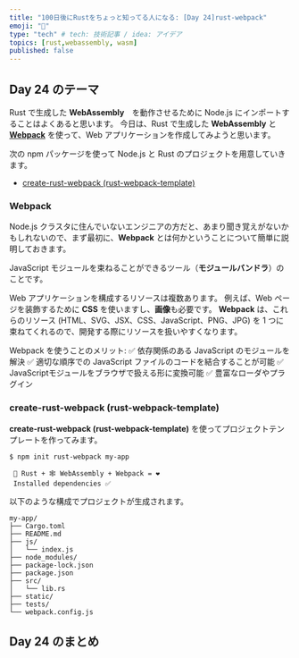 ```yaml
---
title: "100日後にRustをちょっと知ってる人になる: [Day 24]rust-webpack"
emoji: "🦀"
type: "tech" # tech: 技術記事 / idea: アイデア
topics: [rust,webassembly, wasm]
published: false
---
```

## Day 24 のテーマ

Rust で生成した **WebAssembly**　を動作させるために Node.js にインポートすることはよくあると思います。
今日は、Rust で生成した **WebAssembly** と **[Webpack](https://webpack.js.org/)** を使って、Web アプリケーションを作成してみようと思います。

次の npm パッケージを使って Node.js と Rust のプロジェクトを用意していきます。

- [create-rust-webpack (rust-webpack-template)](https://www.npmjs.com/package/create-rust-webpack)

### Webpack

Node.js クラスタに住んでいないエンジニアの方だと、あまり聞き覚えがないかもしれないので、まず最初に、**Webpack** とは何かということについて簡単に説明しておきます。

JavaScript モジュールを束ねることができるツール（**モジュールバンドラ**）のことです。

Web アプリケーションを構成するリソースは複数あります。 例えば、Web ページを装飾するために **CSS** を使いますし、**画像**も必要です。
**Webpack** は、これらのリソース (HTML、SVG、JSX、CSS、JavaScript、PNG、JPG) を 1 つに束ねてくれるので、開発する際にリソースを扱いやすくなります。

Webpack を使うことのメリット:
✅ 依存関係のある JavaScript のモジュールを解決
✅ 適切な順序での JavaScript ファイルのコードを結合することが可能
✅ JavaScriptモジュールをブラウザで扱える形に変換可能
✅ 豊富なローダやプラグイン

### create-rust-webpack (rust-webpack-template)

**create-rust-webpack (rust-webpack-template)** を使ってプロジェクトテンプレートを作ってみます。

```shell
$ npm init rust-webpack my-app

 🦀 Rust + 🕸 WebAssembly + Webpack = ❤️
 Installed dependencies ✅
```

以下のような構成でプロジェクトが生成されます。

```shell
my-app/
├── Cargo.toml
├── README.md
├── js/
│   └── index.js
├── node_modules/
├── package-lock.json
├── package.json
├── src/
│   └── lib.rs
├── static/
├── tests/
└── webpack.config.js
```

## Day 24 のまとめ
